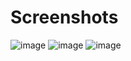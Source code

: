 # Screenshots
![image](https://github.com/user-attachments/assets/c47f830d-e020-4663-9f27-6ac7504dbf40)
![image](https://github.com/user-attachments/assets/d5583cb8-bcbd-479f-9efd-89a9c049f3bd)
![image](https://github.com/user-attachments/assets/eadf8da0-be7f-48dc-a4d8-906937023a49)

